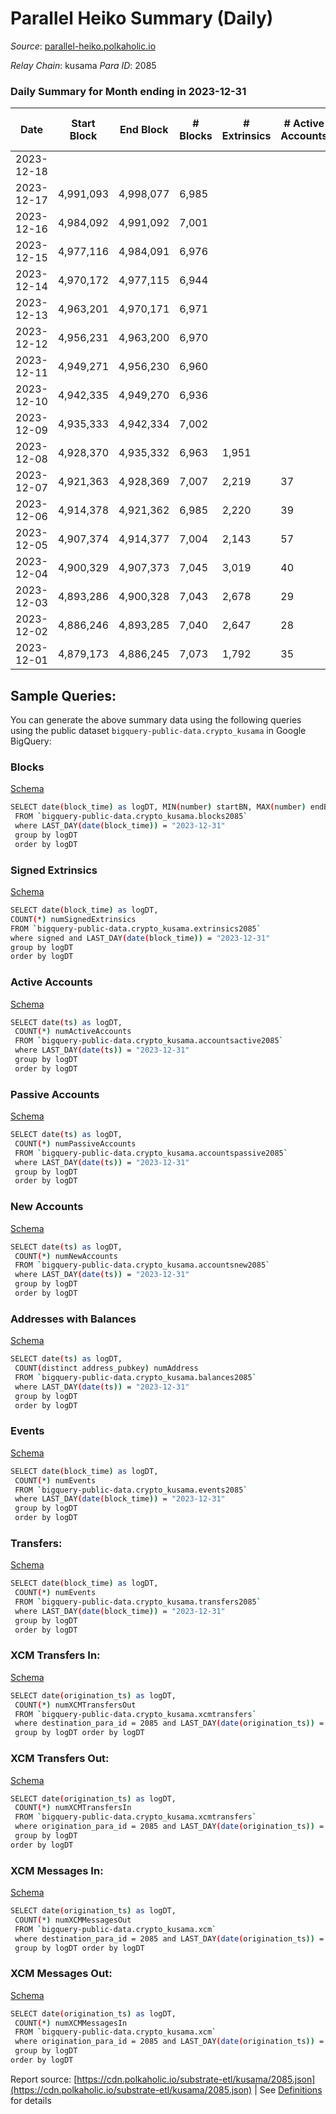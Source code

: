 # Parallel Heiko Summary (Daily)

_Source_: [parallel-heiko.polkaholic.io](https://parallel-heiko.polkaholic.io)

*Relay Chain*: kusama
*Para ID*: 2085



### Daily Summary for Month ending in 2023-12-31


| Date    | Start Block | End Block | # Blocks | # Extrinsics | # Active Accounts | # Passive Accounts | # New Accounts | # Addresses | # Events  | # Transfers ($USD) | # XCM Transfers In ($USD) | # XCM Transfers Out ($USD) | # XCM In | # XCM Out | Issues |
|---------|-------------|-----------|----------|--------------|-------------------|--------------------|----------------|-------------|-----------|--------------------|---------------------------|----------------------------|----------|-----------|--------|
| 2023-12-18 |  |  |  |  |  |  |  |  |  |   |   |   |  |  |  |
| 2023-12-17 | 4,991,093 | 4,998,077 | 6,985 |  |  |  |  |  |  |   | 12 ($38,143.63) | 15 ($4,892.61) | 18 | 20 |  |
| 2023-12-16 | 4,984,092 | 4,991,092 | 7,001 |  |  |  |  |  |  |   | 9 ($595,817.59) | 20 ($30,393.74) | 18 | 29 |  |
| 2023-12-15 | 4,977,116 | 4,984,091 | 6,976 |  |  |  |  |  |  |   | 10 ($822.96) | 15 ($6,707.48) | 19 | 26 |  |
| 2023-12-14 | 4,970,172 | 4,977,115 | 6,944 |  |  |  |  |  |  |   | 24 ($70,781.28) | 30 ($4,666.45) | 31 | 33 |  |
| 2023-12-13 | 4,963,201 | 4,970,171 | 6,971 |  |  |  |  |  |  |   | 12 ($1,801.12) | 15 ($3,902.89) | 18 | 21 |  |
| 2023-12-12 | 4,956,231 | 4,963,200 | 6,970 |  |  |  |  |  |  |   | 3 ($229.99) | 9 ($135.41) | 6 | 11 |  |
| 2023-12-11 | 4,949,271 | 4,956,230 | 6,960 |  |  |  |  |  |  |   | 15 ($102,511.23) | 26 ($5,155.64) | 27 | 31 |  |
| 2023-12-10 | 4,942,335 | 4,949,270 | 6,936 |  |  |  |  |  |  |   | 16 ($1,292.13) | 24 ($29,897.74) | 32 | 39 |  |
| 2023-12-09 | 4,935,333 | 4,942,334 | 7,002 |  |  |  |  | 24,602 |  |   | 13 ($31,337.85) | 15 ($1,558.53) | 25 | 24 |  |
| 2023-12-08 | 4,928,370 | 4,935,332 | 6,963 | 1,951 |  |  |  | 24,599 | 24,436 | 90  | 5 ($278.82) | 11 ($592.87) | 18 | 21 |  |
| 2023-12-07 | 4,921,363 | 4,928,369 | 7,007 | 2,219 | 37 | 11 |  | 24,598 | 25,726 | 121  | 5 ($693.61) | 13 ($1,743.68) | 6 | 15 |  |
| 2023-12-06 | 4,914,378 | 4,921,362 | 6,985 | 2,220 | 39 | 10 | 4 | 24,595 | 25,836 | 142  | 9 ($1,308.80) | 9 ($14,331.84) | 17 | 12 |  |
| 2023-12-05 | 4,907,374 | 4,914,377 | 7,004 | 2,143 | 57 | 12 | 3 | 24,592 | 26,212 | 398  | 25 ($2,503.62) | 27 ($3,221.63) | 37 | 35 |  |
| 2023-12-04 | 4,900,329 | 4,907,373 | 7,045 | 3,019 | 40 | 8 | 5 | 24,589 | 30,481 | 320  | 21 ($2,260.51) | 25 ($4,093.42) | 33 | 29 |  |
| 2023-12-03 | 4,893,286 | 4,900,328 | 7,043 | 2,678 | 29 | 9 | 2 | 24,584 | 27,766 | 113  | 6 ($350.42) | 12 ($13,291.63) | 13 | 18 |  |
| 2023-12-02 | 4,886,246 | 4,893,285 | 7,040 | 2,647 | 28 | 8 |  | 24,583 | 27,903 | 106  | 12 ($857.63) | 15 ($399.84) | 21 | 22 |  |
| 2023-12-01 | 4,879,173 | 4,886,245 | 7,073 | 1,792 | 35 | 7 | 1 | 24,583 | 23,803 | 102  | 6 ($75.89) | 15 ($674,278.79) | 62 | 86 |  |

## Sample Queries:
You can generate the above summary data using the following queries using the public dataset `bigquery-public-data.crypto_kusama` in Google BigQuery:


### Blocks 

[Schema](https://github.com/colorfulnotion/substrate-etl/blob/main/schema/blocks.json)

```bash
SELECT date(block_time) as logDT, MIN(number) startBN, MAX(number) endBN, COUNT(*) numBlocks 
 FROM `bigquery-public-data.crypto_kusama.blocks2085`  
 where LAST_DAY(date(block_time)) = "2023-12-31" 
 group by logDT 
 order by logDT
```

### Signed Extrinsics 

[Schema](https://github.com/colorfulnotion/substrate-etl/blob/main/schema/extrinsics.json)

```bash
SELECT date(block_time) as logDT, 
COUNT(*) numSignedExtrinsics 
FROM `bigquery-public-data.crypto_kusama.extrinsics2085`  
where signed and LAST_DAY(date(block_time)) = "2023-12-31" 
group by logDT 
order by logDT
```

### Active Accounts 

[Schema](https://github.com/colorfulnotion/substrate-etl/blob/main/schema/accountsactive.json)

```bash
SELECT date(ts) as logDT, 
 COUNT(*) numActiveAccounts 
 FROM `bigquery-public-data.crypto_kusama.accountsactive2085` 
 where LAST_DAY(date(ts)) = "2023-12-31" 
 group by logDT 
 order by logDT
```

### Passive Accounts 

[Schema](https://github.com/colorfulnotion/substrate-etl/blob/main/schema/accountspassive.json)

```bash
SELECT date(ts) as logDT, 
 COUNT(*) numPassiveAccounts 
 FROM `bigquery-public-data.crypto_kusama.accountspassive2085` 
 where LAST_DAY(date(ts)) = "2023-12-31" 
 group by logDT 
 order by logDT
```

### New Accounts 

[Schema](https://github.com/colorfulnotion/substrate-etl/blob/main/schema/accountsnew.json)

```bash
SELECT date(ts) as logDT, 
 COUNT(*) numNewAccounts 
 FROM `bigquery-public-data.crypto_kusama.accountsnew2085` 
 where LAST_DAY(date(ts)) = "2023-12-31" 
 group by logDT
 order by logDT
```

### Addresses with Balances 

[Schema](https://github.com/colorfulnotion/substrate-etl/blob/main/schema/balances.json)

```bash
SELECT date(ts) as logDT,
 COUNT(distinct address_pubkey) numAddress 
 FROM `bigquery-public-data.crypto_kusama.balances2085` 
 where LAST_DAY(date(ts)) = "2023-12-31" 
 group by logDT 
 order by logDT
```

### Events 

[Schema](https://github.com/colorfulnotion/substrate-etl/blob/main/schema/events.json)

```bash
SELECT date(block_time) as logDT, 
 COUNT(*) numEvents 
 FROM `bigquery-public-data.crypto_kusama.events2085` 
 where LAST_DAY(date(block_time)) = "2023-12-31" 
 group by logDT 
 order by logDT
```

### Transfers:

[Schema](https://github.com/colorfulnotion/substrate-etl/blob/main/schema/transfers.json)

```bash
SELECT date(block_time) as logDT, 
 COUNT(*) numEvents 
 FROM `bigquery-public-data.crypto_kusama.transfers2085` 
 where LAST_DAY(date(block_time)) = "2023-12-31" 
 group by logDT 
 order by logDT
```

### XCM Transfers In: 

[Schema](https://github.com/colorfulnotion/substrate-etl/blob/main/schema/xcmtransfers.json)

```bash
SELECT date(origination_ts) as logDT, 
 COUNT(*) numXCMTransfersOut 
 FROM `bigquery-public-data.crypto_kusama.xcmtransfers` 
 where destination_para_id = 2085 and LAST_DAY(date(origination_ts)) = "2023-12-31" 
 group by logDT order by logDT
```

### XCM Transfers Out: 

[Schema](https://github.com/colorfulnotion/substrate-etl/blob/main/schema/xcmtransfers.json)

```bash
SELECT date(origination_ts) as logDT, 
 COUNT(*) numXCMTransfersIn 
 FROM `bigquery-public-data.crypto_kusama.xcmtransfers` 
 where origination_para_id = 2085 and LAST_DAY(date(origination_ts)) = "2023-12-31" 
 group by logDT 
order by logDT
```

### XCM Messages In: 

[Schema](https://github.com/colorfulnotion/substrate-etl/blob/main/schema/xcm.json)

```bash
SELECT date(origination_ts) as logDT, 
 COUNT(*) numXCMMessagesOut 
 FROM `bigquery-public-data.crypto_kusama.xcm` 
 where destination_para_id = 2085 and LAST_DAY(date(origination_ts)) = "2023-12-31" 
 group by logDT order by logDT
```

### XCM Messages Out: 

[Schema](https://github.com/colorfulnotion/substrate-etl/blob/main/schema/xcm.json)

```bash
SELECT date(origination_ts) as logDT, 
 COUNT(*) numXCMMessagesIn 
 FROM `bigquery-public-data.crypto_kusama.xcm` 
 where origination_para_id = 2085 and LAST_DAY(date(origination_ts)) = "2023-12-31" 
 group by logDT 
order by logDT
```


Report source: [https://cdn.polkaholic.io/substrate-etl/kusama/2085.json](https://cdn.polkaholic.io/substrate-etl/kusama/2085.json) | See [Definitions](/DEFINITIONS.md) for details
